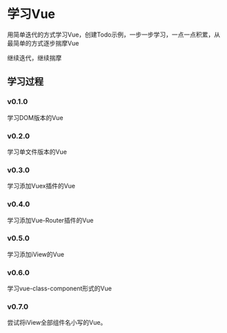 # 学习Vue

用简单迭代的方式学习Vue，创建Todo示例，一步一步学习，一点一点积累，从最简单的方式逐步揣摩Vue

继续迭代，继续揣摩

## 学习过程

### v0.1.0
学习DOM版本的Vue

### v0.2.0
学习单文件版本的Vue

### v0.3.0
学习添加Vuex插件的Vue

### v0.4.0
学习添加Vue-Router插件的Vue

### v0.5.0
学习添加iView的Vue

### v0.6.0
学习vue-class-component形式的Vue

### v0.7.0
尝试将iView全部组件名小写的Vue。
